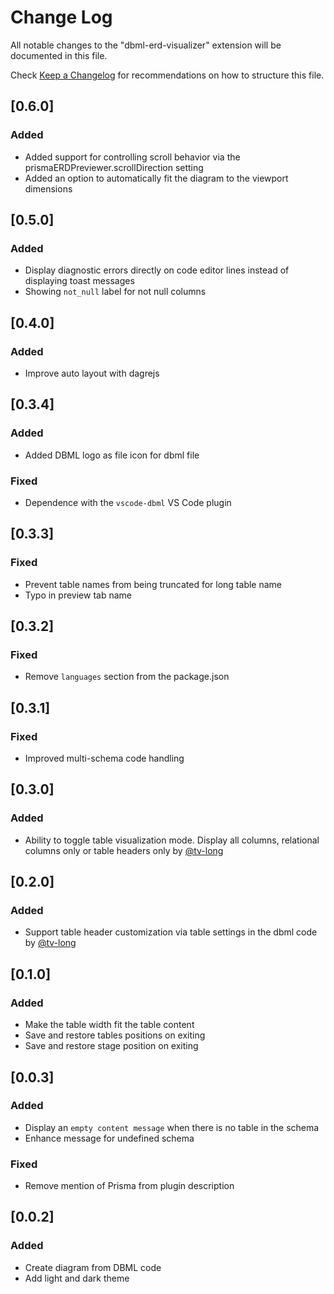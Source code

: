 # Change Log

All notable changes to the "dbml-erd-visualizer" extension will be documented in this file.

Check [Keep a Changelog](http://keepachangelog.com/) for recommendations on how to structure this file.

## [0.6.0]

### Added

- Added support for controlling scroll behavior via the prismaERDPreviewer.scrollDirection setting
- Added an option to automatically fit the diagram to the viewport dimensions

## [0.5.0]

### Added

- Display diagnostic errors directly on code editor lines instead of displaying toast messages
- Showing `not_null` label for not null columns

## [0.4.0]

### Added

- Improve auto layout with dagrejs

## [0.3.4]

### Added

- Added DBML logo as file icon for dbml file

### Fixed

- Dependence with the `vscode-dbml` VS Code plugin

## [0.3.3]

### Fixed

- Prevent table names from being truncated for long table name
- Typo in preview tab name

## [0.3.2]

### Fixed

- Remove `languages` section from the package.json

## [0.3.1]

### Fixed

- Improved multi-schema code handling

## [0.3.0]

### Added

- Ability to toggle table visualization mode. Display all columns, relational columns only or table headers only by [@tv-long](https://github.com/tv-long)

## [0.2.0]

### Added

- Support table header customization via table settings in the dbml code by [@tv-long](https://github.com/tv-long)

## [0.1.0]

### Added

- Make the table width fit the table content
- Save and restore tables positions on exiting
- Save and restore stage position on exiting

## [0.0.3]

### Added

- Display an `empty content message` when there is no table in the schema
- Enhance message for undefined schema

### Fixed

- Remove mention of Prisma from plugin description

## [0.0.2]

### Added

- Create diagram from DBML code
- Add light and dark theme
